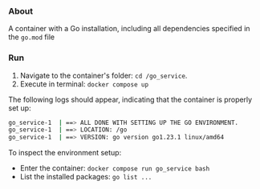 ### About

A container with a Go installation, including all dependencies specified in the `go.mod` file

### Run

1. Navigate to the container's folder: `cd /go_service`.
2. Execute in terminal: `docker compose up`

The following logs should appear, indicating that the container is properly set up:

```bash
go_service-1  | ==> ALL DONE WITH SETTING UP THE GO ENVIRONMENT.
go_service-1  | ==> LOCATION: /go
go_service-1  | ==> VERSION: go version go1.23.1 linux/amd64
```

To inspect the environment setup:

* Enter the container: `docker compose run go_service bash`
* List the installed packages: `go list ...`